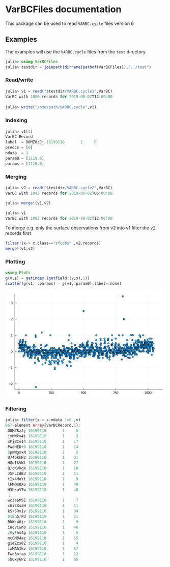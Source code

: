
# VarBCFiles documentation

This package can be used to read `VARBC.cycle` files version 6

## Examples 

The examples will use the `VARBC.cycle` files from the `test` directory

```julia
julia> using VarBCFiles
julia> testdir = joinpath(dirname(pathof(VarBCFiles)),"../test")
```

### Read/write

```julia
julia> v1 = read("$testdir/VARBC.cycle1",VarBC)
VarBC with 1080 records for 2019-08-02T12:00:00

julia> write("some/path/VARBC.cycle",v1)
```

### Indexing

```julia 
julia> v1[1]
VarBC Record
label  = D0MZ8zJj 16199110       1     6
predcs = [0]
ndata  = 1
param0 = [1110.0]
params = [1110.0]
```

### Merging 

```julia
julia> v2 = read("$testdir/VARBC.cycle2",VarBC)
VarBC with 1043 records for 2019-08-02T06:00:00
```

```julia
julia> merge!(v1,v2)
```

```julia
julia> v1
VarBC with 1083 records for 2019-08-02T12:00:00
```

To merge e.g. only the surface observations from v2 into v1 filter the v2 records first

```julia
filter!(x-> x.class=="sfcobs" ,v2.records)
merge!(v1,v2)
```

### Plotting

```julia
using Plots
g(v,s) = getindex.(getfield.(v,s),1))
scatter(g(v1, :params) - g(v1,:param0),label=:none)
```

![](fig/scatter_increment.png)


### Filtering 

```julia
julia> filter(x-> x.ndata !=0 ,v)
967-element Array{VarBCRecord,1}:
 D0MZ8zJj 16199110       1     6
 jyMWkv4j 16199110       1     2
 xPjBCo1h 16199110       1    17
 PwdHED+0 16199110       1    14
 5pmWgmxN 16199110       1     5
 U746kkHz 16199110       1    31
 HQqIkVWl 16199110       1    27
 Q/cKvkgk 16199110       1    10
 JSFLCdB3 16199110       1    11
 tIx4MoYt 16199110       1     9
 lFMOm0Xo 16199110       1    49
 H3hkuVTw 16199110       1    40
 ⋮
 wcJe6MSE 16199110       1     7
 cUi3XsaH 16199110       1    11
 kS+SRvIv 16199110       1    34
 018n5/Pd 16199110       1    21
 RkWc40j+ 16199110       1     9
 i0qVCwno 16199110       1    46
 /0yFhs4g 16199110       1     5
 mcCM84az 16199110       1    15
 g1eZzs8Z 16199110       1     4
 ixMAAIkv 16199110       1    57
 Fwq3o+ap 16199110       1    12
 5bGxy6PZ 16199110       1    65
```